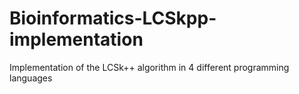 # Bioinformatics-LCSkpp-implementation
Implementation of the LCSk++ algorithm in 4 different programming languages


